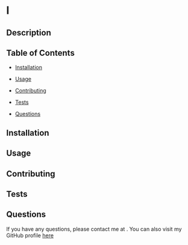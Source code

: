 # l     
  
  

  ## Description

  

  ## Table of Contents

  - [Installation](#installation)
  - [Usage](#usage)
  
  - [Contributing](#contributing)
  - [Tests](#tests)
  - [Questions](#questions)

  ## Installation

  

  ## Usage

  

  

  ## Contributing
  
  

  ## Tests

  

  ## Questions

  If you have any questions, please contact me at .
  You can also visit my GitHub profile [here](https://github.com//)
  